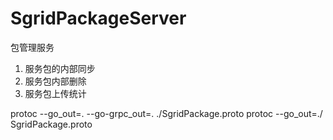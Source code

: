 # SgridPackageServer

包管理服务

1. 服务包的内部同步
2. 服务包内部删除
3. 服务包上传统计

protoc --go_out=. --go-grpc_out=. ./SgridPackage.proto
protoc --go_out=./ SgridPackage.proto
